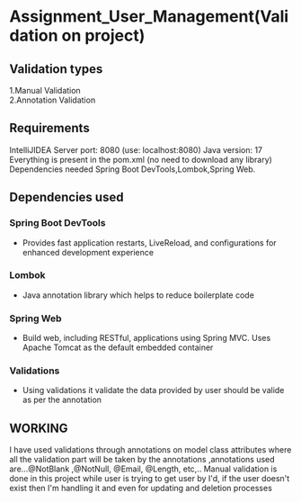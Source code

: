 # Assignment_User_Management(Validation on project) 
## Validation types
1.Manual Validation   
2.Annotation Validation
## Requirements
IntelliJIDEA
 Server port: 8080 (use: localhost:8080)
 Java version: 17
Everything is present in the pom.xml (no need to download any library)
Dependencies needed Spring Boot DevTools,Lombok,Spring Web.
## Dependencies used
### Spring Boot DevTools
* Provides fast application restarts, LiveReload, and configurations for enhanced development experience
### Lombok
* Java annotation library which helps to reduce boilerplate code
### Spring Web
* Build web, including RESTful, applications using Spring MVC. Uses Apache Tomcat as the default embedded container
### Validations
*  Using validations it validate the data provided by user should be valide as per the annotation
## WORKING
I have used validations through annotations on model class attributes where all the validation part will be taken by the annotations ,annotations used are...@NotBlank ,@NotNull, @Email, @Length, etc,..
Manual validation is done in this project while user is trying to get user by I'd, if the user doesn't exist then I'm handling it and even for updating and deletion processes
